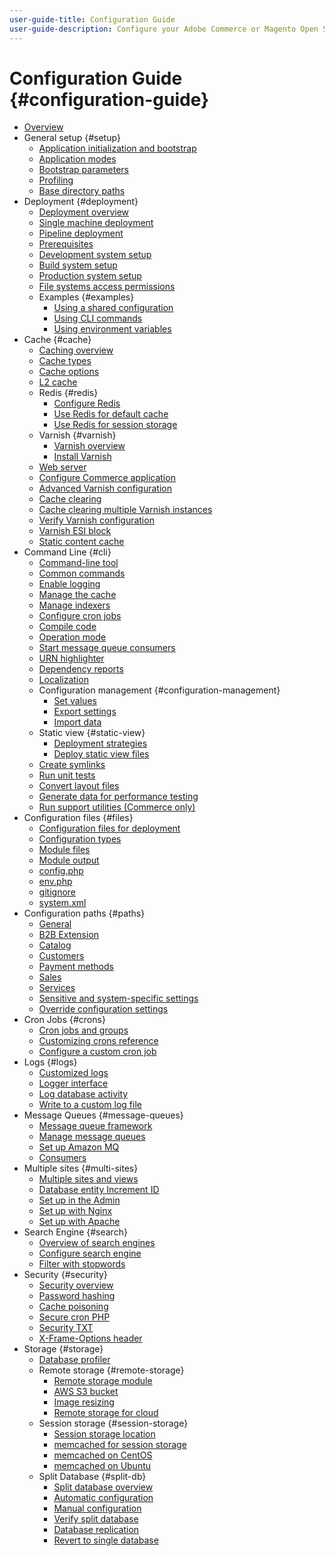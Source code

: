 ```yaml
---
user-guide-title: Configuration Guide
user-guide-description: Configure your Adobe Commerce or Magento Open Source application features and services.
---
```


# Configuration Guide {#configuration-guide}

+ [Overview](overview.md)
+ General setup {#setup}
    + [Application initialization and bootstrap](bootstrap/initialization.md)
    + [Application modes](bootstrap/application-modes.md)
    + [Bootstrap parameters](bootstrap/set-parameters.md)
    + [Profiling](bootstrap/mage-profiler.md)
    + [Base directory paths](bootstrap/mage-directory.md)
+ Deployment {#deployment}
    + [Deployment overview](deployment/overview.md)
    + [Single machine deployment](deployment/single-machine.md)
    + [Pipeline deployment](deployment/technical-details.md)
    + [Prerequisites](deployment/prerequisites.md)
    + [Development system setup](deployment/development-system.md)
    + [Build system setup](deployment/build-system.md)
    + [Production system setup](deployment/production-system.md)
    + [File systems access permissions](deployment/file-system-permissions.md)
    + Examples {#examples}
        + [Using a shared configuration](deployment/example-shared-configuration.md)
        + [Using CLI commands](deployment/example-using-cli.md)
        + [Using environment variables](deployment/example-environment-variables.md)
+ Cache {#cache}
    + [Caching overview](cache/caching-overview.md)
    + [Cache types](cache/cache-types.md)
    + [Cache options](cache/cache-options.md)
    + [L2 cache](cache/level-two-cache.md)
    + Redis {#redis}
        + [Configure Redis](cache/config-redis.md)
        + [Use Redis for default cache](cache/redis-pg-cache.md)
        + [Use Redis for session storage](cache/redis-session.md)
    + Varnish {#varnish}
        + [Varnish overview](cache/config-varnish.md)
        + [Install Varnish](cache/config-varnish-install.md)
    + [Web server](cache/config-varnish-server.md)
    + [Configure Commerce application](cache/configure-varnish-commerce.md)
    + [Advanced Varnish configuration](cache/config-varnish-advanced.md)
    + [Cache clearing](cache/use-varnish-cache.md)
    + [Cache clearing multiple Varnish instances](cache/use-multiple-varnish-cache.md)
    + [Verify Varnish configuration](cache/config-varnish-final.md)
    + [Varnish ESI block](cache/use-varnish-esi.md)
    + [Static content cache](cache/static-content-signing.md)
+ Command Line {#cli}
    + [Command-line tool](cli/config-cli.md)
    + [Common commands](cli/common-cli-commands.md)
    + [Enable logging](cli/enable-logging.md)
    + [Manage the cache](cli/manage-cache.md)
    + [Manage indexers](cli/manage-indexers.md)
    + [Configure cron jobs](cli/configure-cron-jobs.md)
    + [Compile code](cli/code-compiler.md)
    + [Operation mode](cli/set-mode.md)
    + [Start message queue consumers](cli/start-message-queues.md)
    + [URN highlighter](cli/urn-highlighter.md)
    + [Dependency reports](cli/dependency-reports.md)
    + [Localization](cli/localization.md)
    + Configuration management {#configuration-management}
        + [Set values](cli/set-configuration-values.md)
        + [Export settings](cli/export-configuration.md)
        + [Import data](cli/import-configuration.md)
    + Static view {#static-view}
        + [Deployment strategies](cli/static-view-file-strategy.md)
        + [Deploy static view files](cli/static-view-file-deployment.md)
    + [Create symlinks](cli/create-symlinks.md)
    + [Run unit tests](cli/unit-tests.md)
    + [Convert layout files](cli/convert-layout-files.md)
    + [Generate data for performance testing](cli/generate-data.md)
    + [Run support utilities (Commerce only)](cli/run-support-utilities.md)
+ Configuration files {#files}
    + [Configuration files for deployment](reference/deployment-files.md)
    + [Configuration types](reference/config-create-types.md)
    + [Module files](reference/module-files.md)
    + [Module output](reference/disable-module-output.md)
    + [config.php](reference/config-reference-configphp.md)
    + [env.php](reference/config-reference-envphp.md)
    + [gitignore](reference/config-reference-gitignore.md)
    + [system.xml](reference/config-reference-systemxml.md)
+ Configuration paths {#paths}
    + [General](reference/config-reference-general.md)
    + [B2B Extension](reference/config-reference-b2b.md)
    + [Catalog](reference/config-reference-catalog.md)
    + [Customers](reference/config-reference-customers.md)
    + [Payment methods](reference/config-reference-payment.md)
    + [Sales](reference/config-reference-sales.md)
    + [Services](reference/config-reference-services.md)
    + [Sensitive and system-specific settings](reference/config-reference-sens.md)
    + [Override configuration settings](reference/override-config-settings.md)
+ Cron Jobs {#crons}
    + [Cron jobs and groups](cron/custom-cron.md)
    + [Customizing crons reference](cron/custom-cron-reference.md)
    + [Configure a custom cron job](cron/custom-cron-tutorial.md)
+ Logs {#logs}
    + [Customized logs](logs/custom-logging.md)
    + [Logger interface](logs/logger-interface.md)
    + [Log database activity](logs/database-activity.md)
    + [Write to a custom log file](logs/custom-log-files.md)
+ Message Queues {#message-queues}
    + [Message queue framework](queues/message-queue-framework.md)
    + [Manage message queues](queues/manage-message-queues.md)
    + [Set up Amazon MQ](queues/aws-mq.md)
    + [Consumers](queues/consumers.md)
+ Multiple sites {#multi-sites}
    + [Multiple sites and views](multi-sites/ms-overview.md)
    + [Database entity Increment ID](multi-sites/change-increment-id.md)
    + [Set up in the Admin](multi-sites/ms-admin.md)
    + [Set up with Nginx](multi-sites/ms-nginx.md)
    + [Set up with Apache](multi-sites/ms-apache.md)
+ Search Engine {#search}
    + [Overview of search engines](search/overview-search.md)
    + [Configure search engine](search/configure-search-engine.md)
    + [Filter with stopwords](search/search-stopwords.md)
+ Security {#security}
    + [Security overview](security/overview.md)
    + [Password hashing](security/password-hashing.md)
    + [Cache poisoning](security/cache-poisoning.md)
    + [Secure cron PHP](security/secure-cron-php.md)
    + [Security TXT](security/security-txt.md)
    + [X-Frame-Options header](security/xframe-options.md)
+ Storage {#storage}
    + [Database profiler](storage/db-profiler.md)
    + Remote storage {#remote-storage}
        + [Remote storage module](remote-storage/remote-storage.md)
        + [AWS S3 bucket](remote-storage/remote-storage-aws-s3.md)
        + [Image resizing](remote-storage/remote-storage-image-resize.md)
        + [Remote storage for cloud](remote-storage/cloud-support.md)
    + Session storage {#session-storage}
        + [Session storage location](storage/sessions.md)
        + [memcached for session storage](storage/memcached.md)
        + [memcached on CentOS](storage/memcache-centos.md)
        + [memcached on Ubuntu](storage/memcache-ubuntu.md)
    + Split Database {#split-db}
        + [Split database overview](storage/multi-master.md)
        + [Automatic configuration](storage/multi-master-masterdb.md)
        + [Manual configuration](storage/multi-master-manual.md)
        + [Verify split database](storage/multi-master-verify.md)
        + [Database replication](storage/multi-master-replication.md)
        + [Revert to single database](storage/revert-split-database.md)
